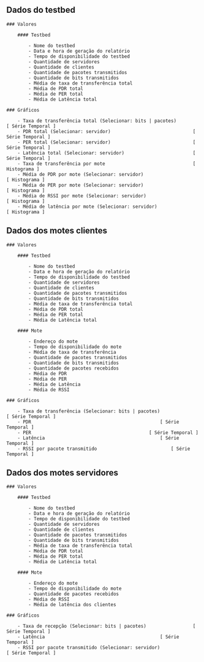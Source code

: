 ## Dados do testbed

	### Valores

		#### Testbed

			- Nome do testbed
			- Data e hora de geração do relatório
			- Tempo de disponibilidade do testbed
			- Quantidade de servidores
			- Quantidade de clientes
			- Quantidade de pacotes transmitidos
			- Quantidade de bits transmitidos
			- Média de taxa de transferência total
			- Média de PDR total
			- Média de PER total
			- Média de Latência total

	### Gráficos

		- Taxa de transferência total (Selecionar: bits | pacotes) 				[ Série Temporal ]
		- PDR total (Selecionar: servidor) 								[ Série Temporal ]
		- PER total (Selecionar: servidor)								[ Série Temporal ]
		- Latência total (Selecionar: servidor)							[ Série Temporal ]
		- Taxa de transferência por mote								[ Histograma ]
		- Média de PDR por mote (Selecionar: servidor)						[ Histograma ]
		- Média de PER por mote (Selecionar: servidor)						[ Histograma ]
		- Média de RSSI por mote (Selecionar: servidor)						[ Histograma ]
		- Média de latência por mote (Selecionar: servidor)					[ Histograma ]


## Dados dos motes clientes

	### Valores

		#### Testbed

			- Nome do testbed
			- Data e hora de geração do relatório
			- Tempo de disponibilidade do testbed
			- Quantidade de servidores
			- Quantidade de clientes
			- Quantidade de pacotes transmitidos
			- Quantidade de bits transmitidos
			- Média de taxa de transferência total
			- Média de PDR total
			- Média de PER total
			- Média de Latência total

		#### Mote

			- Endereço do mote
			- Tempo de disponibilidade do mote
			- Média de taxa de transferência
			- Quantidade de pacotes transmitidos
			- Quantidade de bits transmitidos
			- Quantidade de pacotes recebidos
			- Média de PDR
			- Média de PER
			- Média de Latência
			- Média de RSSI

	### Gráficos

		- Taxa de transferência (Selecionar: bits | pacotes) 				[ Série Temporal ]
		- PDR												[ Série Temporal ]
		- PER 											[ Série Temporal ]
		- Latência 											[ Série Temporal ]
		- RSSI por pacote transmitido 							[ Série Temporal ]


## Dados dos motes servidores

	### Valores

		#### Testbed

			- Nome do testbed
			- Data e hora de geração do relatório
			- Tempo de disponibilidade do testbed
			- Quantidade de servidores
			- Quantidade de clientes
			- Quantidade de pacotes transmitidos
			- Quantidade de bits transmitidos
			- Média de taxa de transferência total
			- Média de PDR total
			- Média de PER total
			- Média de Latência total

		#### Mote

			- Endereço do mote
			- Tempo de disponibilidade do mote
			- Quantidade de pacotes recebidos
			- Média de RSSI
			- Média de latência dos clientes

	### Gráficos

		- Taxa de recepção (Selecionar: bits | pacotes) 				[ Série Temporal ]
		- Latência 											[ Série Temporal ]
		- RSSI por pacote transmitido (Selecionar: servidor)				[ Série Temporal ]

